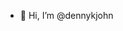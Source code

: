 - 👋 Hi, I’m @dennykjohn

<!---
dennykjohn/dennykjohn is a ✨ special ✨ repository because its `README.md` (this file) appears on your GitHub profile.
You can click the Preview link to take a look at your changes.
--->
